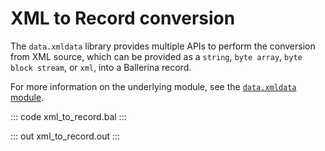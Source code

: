 # XML to Record conversion

The `data.xmldata` library provides multiple APIs to perform the conversion from XML source, which can be provided as a `string`, `byte array`, `byte block stream`, or `xml`, into a Ballerina record.

For more information on the underlying module, see the [`data.xmldata` module](https://lib.ballerina.io/ballerina/data.xmldata/latest/).

::: code xml_to_record.bal :::

::: out xml_to_record.out :::

